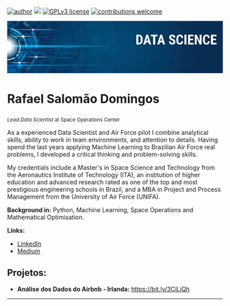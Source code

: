 [![author](https://img.shields.io/badge/author-rafaelsalomao-red.svg)](https://www.linkedin.com/in/rafaelsdomingos/) [![](https://img.shields.io/badge/python-3.7+-blue.svg)](https://www.python.org/downloads/release/python-365/) [![GPLv3 license](https://img.shields.io/badge/License-GPLv3-blue.svg)](http://perso.crans.org/besson/LICENSE.html) [![contributions welcome](https://img.shields.io/badge/contributions-welcome-brightgreen.svg?style=flat)](https://github.com/Rafael-Salomao/data_science/issues)

<p align="center">
  <img src="banner.png" >
</p>

# Rafael Salomão Domingos
<sub>*Lead Data Scientist* at Space Operations Center</sub>

As a experienced Data Scientist and Air Force pilot I combine analytical skills, ability to work in team environments, and attention to details. Having spend the last years applying Machine Learning to Brazilian Air Force real problems, I developed a critical thinking and problem-solving skills.

My credentials include a Master's in Space Science and Technology from the Aeronautics Institute of Technology (ITA), an institution of higher education and advanced research rated as one of the top and most prestigious engineering schools in Brazil, and a MBA in Project and Process Management from the University of Air Force (UNIFA).

**Background in:** Python, Machine Learning, Space Operations and Mathematical Optimisation.

**Links:**
* [LinkedIn](https://www.linkedin.com/in/rafaelsdomingos/)
* [Medium](https://www.medium.com)


## Projetos:

* **Análise dos Dados do Airbnb - Irlanda:** https://bit.ly/3CiLjQh
---



